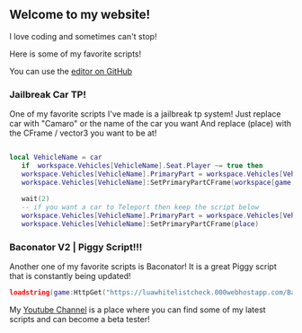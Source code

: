 ## Welcome to my website!

I love coding and sometimes can't stop!

Here is some of my favorite scripts!

You can use the [editor on GitHub](https://github.com/skeletalz/SkeletalScripts/edit/master/README.md)
### Jailbreak Car TP!
One of my favorite scripts I've made is a jailbreak tp system!
Just replace car with "Camaro" or the name of the car you want
And replace (place) with the CFrame / vector3 you want to be at!
```LUA

local VehicleName = car
   if  workspace.Vehicles[VehicleName].Seat.Player ~= true then
   workspace.Vehicles[VehicleName].PrimaryPart = workspace.Vehicles[VehicleName].Seat
   workspace.Vehicles[VehicleName]:SetPrimaryPartCFrame(workspace[game:GetService("Players").LocalPlayer.Name].HumanoidRootPart.CFrame + Vector3.new(0,5,0))
   
   wait(2)
   -- if you want a car to Teleport then keep the script below
   workspace.Vehicles[VehicleName].PrimaryPart = workspace.Vehicles[VehicleName].Seat
   workspace.Vehicles[VehicleName]:SetPrimaryPartCFrame(place)
```
### Baconator V2 | Piggy Script!!!
Another one of my favorite scripts is Baconator! It is a great Piggy script that is constantly being updated!

```LUA
loadstring(game:HttpGet("https://luawhitelistcheck.000webhostapp.com/BaconatorV2.lua"))()
```

My [Youtube Channel](https://www.youtube.com/channel/UCRfSrYi47Y7kRdoq2G1UHFA?view_as=subscriber) is a place where you can find some of my latest scripts and can become a beta tester!
